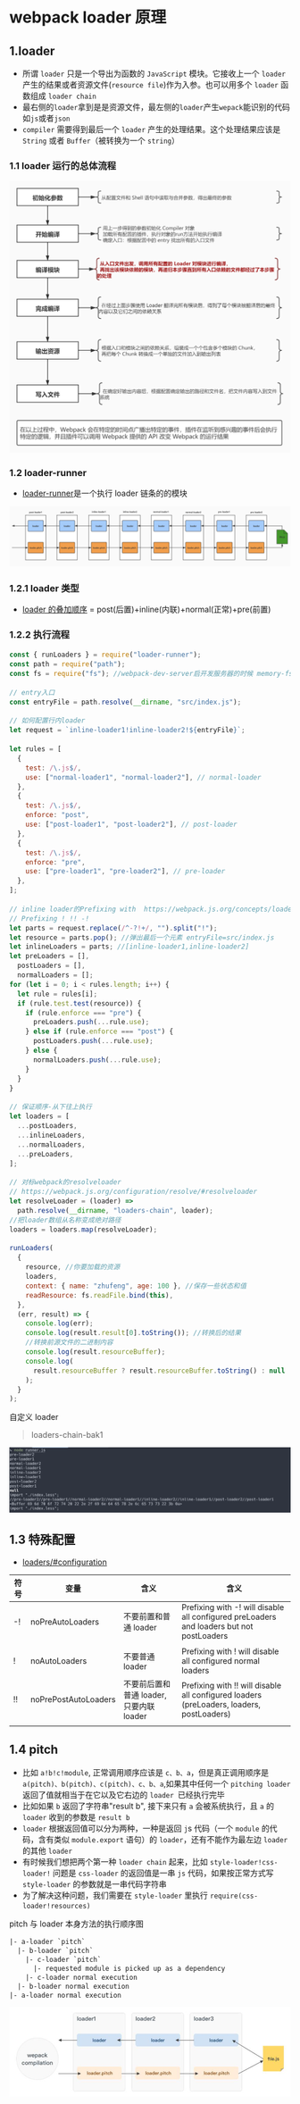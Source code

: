 # webpack loader 原理

## 1.loader

- 所谓 `loader` 只是一个导出为函数的 `JavaScript` 模块。它接收上一个 `loader` 产生的结果或者资源文件(`resource file`)作为入参。也可以用多个 `loader` 函数组成 `loader chain`
- 最右侧的`loader`拿到是是资源文件，最左侧的`loader`产生`wepack`能识别的代码如`js`或者`json`
- `compiler` 需要得到最后一个 `loader` 产生的处理结果。这个处理结果应该是 `String` 或者 `Buffer`（被转换为一个 `string`）

### 1.1 loader 运行的总体流程

![](https://raw.githubusercontent.com/retech-fe/image-hosting/main/img/2023/03/17/09-44-45-f0f65803c9b06fccd34bd8b280e3005f-20230317094443-49cc65.png)

### 1.2 loader-runner

- [loader-runner](https://github.com/webpack/loader-runner#readme)是一个执行 loader 链条的的模块

![](https://raw.githubusercontent.com/retech-fe/image-hosting/main/img/2023/03/17/09-46-24-e130ce26b376a46cf06e3849fbb2fa8a-20230317094622-2e4191.png)

### 1.2.1 loader 类型

- [loader 的叠加顺序](https://github.com/webpack/webpack/blob/v4.39.3/lib/NormalModuleFactory.js#L159-L339) = post(后置)+inline(内联)+normal(正常)+pre(前置)

### 1.2.2 执行流程

```js
const { runLoaders } = require("loader-runner");
const path = require("path");
const fs = require("fs"); //webpack-dev-server启开发服务器的时候 memory-fs

// entry入口
const entryFile = path.resolve(__dirname, "src/index.js");

// 如何配置行内loader
let request = `inline-loader1!inline-loader2!${entryFile}`;

let rules = [
  {
    test: /\.js$/,
    use: ["normal-loader1", "normal-loader2"], // normal-loader
  },
  {
    test: /\.js$/,
    enforce: "post",
    use: ["post-loader1", "post-loader2"], // post-loader
  },
  {
    test: /\.js$/,
    enforce: "pre",
    use: ["pre-loader1", "pre-loader2"], // pre-loader
  },
];

// inline loader的Prefixing with  https://webpack.js.org/concepts/loaders/#inline
// Prefixing ! !! -!
let parts = request.replace(/^-?!+/, "").split("!");
let resource = parts.pop(); //弹出最后一个元素 entryFile=src/index.js
let inlineLoaders = parts; //[inline-loader1,inline-loader2]
let preLoaders = [],
  postLoaders = [],
  normalLoaders = [];
for (let i = 0; i < rules.length; i++) {
  let rule = rules[i];
  if (rule.test.test(resource)) {
    if (rule.enforce === "pre") {
      preLoaders.push(...rule.use);
    } else if (rule.enforce === "post") {
      postLoaders.push(...rule.use);
    } else {
      normalLoaders.push(...rule.use);
    }
  }
}

// 保证顺序-从下往上执行
let loaders = [
  ...postLoaders,
  ...inlineLoaders,
  ...normalLoaders,
  ...preLoaders,
];

// 对标webpack的resolveloader
// https://webpack.js.org/configuration/resolve/#resolveloader
let resolveLoader = (loader) =>
  path.resolve(__dirname, "loaders-chain", loader);
//把loader数组从名称变成绝对路径
loaders = loaders.map(resolveLoader);

runLoaders(
  {
    resource, //你要加载的资源
    loaders,
    context: { name: "zhufeng", age: 100 }, //保存一些状态和值
    readResource: fs.readFile.bind(this),
  },
  (err, result) => {
    console.log(err);
    console.log(result.result[0].toString()); //转换后的结果
    //转换前源文件的二进制内容
    console.log(result.resourceBuffer);
    console.log(
      result.resourceBuffer ? result.resourceBuffer.toString() : null
    );
  }
);
```

自定义 loader

> loaders-chain-bak1

![](https://raw.githubusercontent.com/retech-fe/image-hosting/main/img/2023/03/17/11-05-02-a39c63779e4b39e58da94a4660791bb0-20230317110501-85c03f.png)

## 1.3 特殊配置

- [loaders/#configuration](https://webpack.js.org/concepts/loaders/#inline)

| 符号 | 变量                 | 含义                                    | 含义                                                                                     |
| ---- | -------------------- | --------------------------------------- | ---------------------------------------------------------------------------------------- |
| -!   | noPreAutoLoaders     | 不要前置和普通 loader                   | Prefixing with -! will disable all configured preLoaders and loaders but not postLoaders |
|      |
| !    | noAutoLoaders        | 不要普通 loader                         | Prefixing with ! will disable all configured normal loaders                              |
| !!   | noPrePostAutoLoaders | 不要前后置和普通 loader,只要内联 loader | Prefixing with !! will disable all configured loaders (preLoaders, loaders, postLoaders) |
|      |

## 1.4 pitch

- 比如 `a!b!c!module`, 正常调用顺序应该是 `c、b、a`，但是真正调用顺序是 `a(pitch)、b(pitch)、c(pitch)、c、b、a`,如果其中任何一个 `pitching loader` 返回了值就相当于在它以及它右边的 `loader `已经执行完毕
- 比如如果 `b` 返回了字符串"result b", 接下来只有 `a` 会被系统执行，且 `a` 的 `loader` 收到的参数是 `result b`
- `loader` 根据返回值可以分为两种，一种是返回 `j`s 代码（一个 `module` 的代码，含有类似 `module.export` 语句）的 `loader`，还有不能作为最左边 `loader` 的其他 `loader`
- 有时候我们想把两个第一种 `loader chain` 起来，比如 `style-loader!css-loader!` 问题是 `css-loader` 的返回值是一串 `js` 代码，如果按正常方式写 `style-loader` 的参数就是一串代码字符串
- 为了解决这种问题，我们需要在 `style-loader` 里执行 `require(css-loader!resources)`

pitch 与 loader 本身方法的执行顺序图

```shell
|- a-loader `pitch`
  |- b-loader `pitch`
    |- c-loader `pitch`
      |- requested module is picked up as a dependency
    |- c-loader normal execution
  |- b-loader normal execution
|- a-loader normal execution
```

![](https://raw.githubusercontent.com/retech-fe/image-hosting/main/img/2023/03/17/15-00-24-e2f784f29c6273ce0efc92edf16ab6aa-20230317150024-82ffe9.png)
